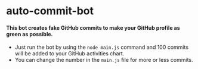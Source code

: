 # auto-commit-bot

#### This bot creates fake GitHub commits to make your GitHub profile as green as possible.

- Just run the bot by using the `node main.js` command and 100 commits will be added to your GitHub activities chart.
- You can change the number in the `main.js` file for more or less commits.
